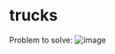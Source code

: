 # trucks
Problem to solve:
![image](https://github.com/jgolebio/trucks/assets/100965954/35fca235-a72a-436f-80c0-6e313c6e9d13)


